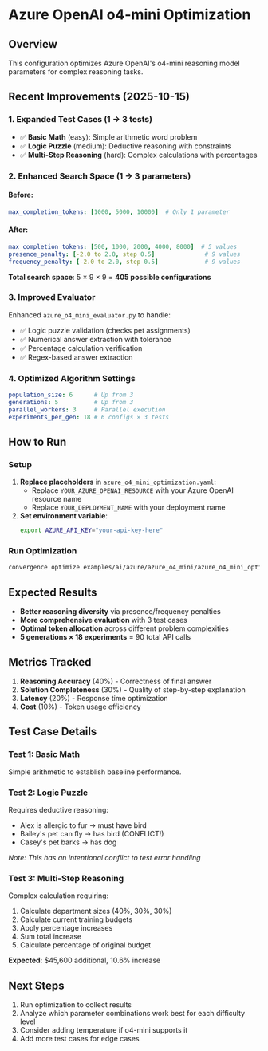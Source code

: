 # Azure OpenAI o4-mini Optimization

## Overview
This configuration optimizes Azure OpenAI's o4-mini reasoning model parameters for complex reasoning tasks.

## Recent Improvements (2025-10-15)

### 1. **Expanded Test Cases** (1 → 3 tests)
- ✅ **Basic Math** (easy): Simple arithmetic word problem
- ✅ **Logic Puzzle** (medium): Deductive reasoning with constraints
- ✅ **Multi-Step Reasoning** (hard): Complex calculations with percentages

### 2. **Enhanced Search Space** (1 → 3 parameters)

#### Before:
```yaml
max_completion_tokens: [1000, 5000, 10000]  # Only 1 parameter
```

#### After:
```yaml
max_completion_tokens: [500, 1000, 2000, 4000, 8000]  # 5 values
presence_penalty: [-2.0 to 2.0, step 0.5]              # 9 values  
frequency_penalty: [-2.0 to 2.0, step 0.5]             # 9 values
```

**Total search space**: 5 × 9 × 9 = **405 possible configurations**

### 3. **Improved Evaluator**
Enhanced `azure_o4_mini_evaluator.py` to handle:
- ✅ Logic puzzle validation (checks pet assignments)
- ✅ Numerical answer extraction with tolerance
- ✅ Percentage calculation verification
- ✅ Regex-based answer extraction

### 4. **Optimized Algorithm Settings**
```yaml
population_size: 6      # Up from 3
generations: 5          # Up from 3
parallel_workers: 3     # Parallel execution
experiments_per_gen: 18 # 6 configs × 3 tests
```

## How to Run

### Setup
1. **Replace placeholders** in `azure_o4_mini_optimization.yaml`:
   - Replace `YOUR_AZURE_OPENAI_RESOURCE` with your Azure OpenAI resource name
   - Replace `YOUR_DEPLOYMENT_NAME` with your deployment name
2. **Set environment variable**:
   ```bash
   export AZURE_API_KEY="your-api-key-here"
   ```

### Run Optimization
```bash
convergence optimize examples/ai/azure/azure_o4_mini/azure_o4_mini_optimization.yaml
```

## Expected Results
- **Better reasoning diversity** via presence/frequency penalties
- **More comprehensive evaluation** with 3 test cases
- **Optimal token allocation** across different problem complexities
- **5 generations × 18 experiments** = 90 total API calls

## Metrics Tracked
1. **Reasoning Accuracy** (40%) - Correctness of final answer
2. **Solution Completeness** (30%) - Quality of step-by-step explanation
3. **Latency** (20%) - Response time optimization
4. **Cost** (10%) - Token usage efficiency

## Test Case Details

### Test 1: Basic Math
Simple arithmetic to establish baseline performance.

### Test 2: Logic Puzzle
Requires deductive reasoning:
- Alex is allergic to fur → must have bird
- Bailey's pet can fly → has bird (CONFLICT!)
- Casey's pet barks → has dog

*Note: This has an intentional conflict to test error handling*

### Test 3: Multi-Step Reasoning
Complex calculation requiring:
1. Calculate department sizes (40%, 30%, 30%)
2. Calculate current training budgets
3. Apply percentage increases
4. Sum total increase
5. Calculate percentage of original budget

**Expected**: $45,600 additional, 10.6% increase

## Next Steps
1. Run optimization to collect results
2. Analyze which parameter combinations work best for each difficulty level
3. Consider adding temperature if o4-mini supports it
4. Add more test cases for edge cases
